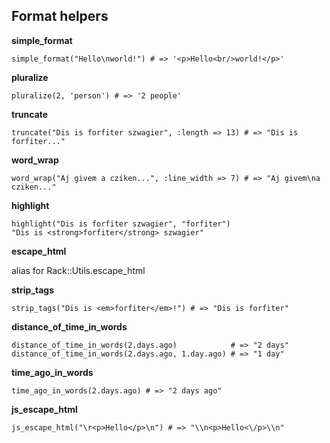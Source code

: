 ## Format helpers

**simple_format**

    simple_format("Hello\nworld!") # => '<p>Hello<br/>world!</p>'
    
**pluralize**

    pluralize(2, 'person') # => '2 people'
    
**truncate**

    truncate("Dis is forfiter szwagier", :length => 13) # => "Dis is forfiter..."
    
**word_wrap**
  
    word_wrap("Aj givem a cziken...", :line_width => 7) # => "Aj givem\na cziken..."
    
**highlight**

    highlight("Dis is forfiter szwagier", "forfiter") 
    "Dis is <strong>forfiter</strong> szwagier"
    
**escape_html**

alias for Rack::Utils.escape_html

**strip_tags**

    strip_tags("Dis is <em>forfiter</em>!") # => "Dis is forfiter"
    
**distance_of_time_in_words**

    distance_of_time_in_words(2.days.ago)            # => "2 days"
    distance_of_time_in_words(2.days.ago, 1.day.ago) # => "1 day"  
**time_ago_in_words**

    time_ago_in_words(2.days.ago) # => "2 days ago"
    
**js_escape_html**

    js_escape_html("\r<p>Hello</p>\n") # => "\\n<p>Hello<\/p>\\n"
    

